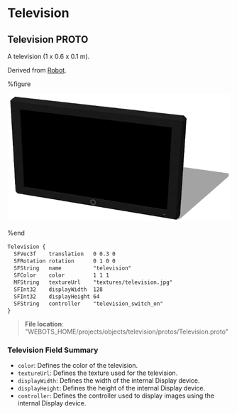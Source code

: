 # Television

## Television PROTO

A television (1 x 0.6 x 0.1 m).

Derived from [Robot](../reference/robot.md).

%figure

![Television](images/objects/television/Television/model.png)

%end

```
Television {
  SFVec3f    translation   0 0.3 0
  SFRotation rotation      0 1 0 0
  SFString   name          "television"
  SFColor    color         1 1 1
  MFString   textureUrl    "textures/television.jpg"
  SFInt32    displayWidth  128
  SFInt32    displayHeight 64
  SFString   controller    "television_switch_on"
}
```

> **File location**: "WEBOTS\_HOME/projects/objects/television/protos/Television.proto"

### Television Field Summary

- `color`: Defines the color of the television.
- `textureUrl`: Defines the texture used for the television.
- `displayWidth`: Defines the width of the internal Display device.
- `displayHeight`: Defines the height of the internal Display device.
- `controller`: Defines the controller used to display images using the internal Display device.
